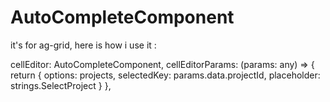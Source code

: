 # AutoCompleteComponent

it's for ag-grid, here is how i use it :

cellEditor: AutoCompleteComponent,
cellEditorParams: (params: any) => {
    return {
        options: projects,
        selectedKey: params.data.projectId,
        placeholder: strings.SelectProject
    }
},
